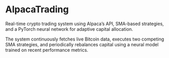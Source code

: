 # AlpacaTrading
Real-time crypto trading system using Alpaca’s API, SMA-based strategies, and a PyTorch neural network for adaptive capital allocation. 

The system continuously fetches live Bitcoin data, executes two competing SMA strategies, and periodically rebalances capital using a neural model trained on recent performance metrics.
